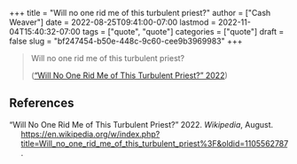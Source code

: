+++
title = "Will no one rid me of this turbulent priest?"
author = ["Cash Weaver"]
date = 2022-08-25T09:41:00-07:00
lastmod = 2022-11-04T15:40:32-07:00
tags = ["quote", "quote"]
categories = ["quote"]
draft = false
slug = "bf247454-b50e-448c-9c60-cee9b3969983"
+++

> Will no one rid me of this turbulent priest?
>
> (<a href="#citeproc_bib_item_1">“Will No One Rid Me of This Turbulent Priest?” 2022</a>)

## References

<style>.csl-entry{text-indent: -1.5em; margin-left: 1.5em;}</style><div class="csl-bib-body">
  <div class="csl-entry"><a id="citeproc_bib_item_1"></a>“Will No One Rid Me of This Turbulent Priest?” 2022. <i>Wikipedia</i>, August. <a href="https://en.wikipedia.org/w/index.php?title=Will_no_one_rid_me_of_this_turbulent_priest%3F&oldid=1105562787">https://en.wikipedia.org/w/index.php?title=Will_no_one_rid_me_of_this_turbulent_priest%3F&#38;oldid=1105562787</a>.</div>
</div>
